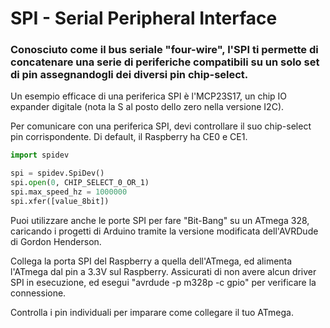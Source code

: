 <!--
---
name: SPI
class: interface
type: pinout
description: Pin SPI del Raspberry
url: https://www.raspberrypi.org/documentation/hardware/raspberrypi/spi/
pincount: 5
pin:
  '11':
    name: SPI1 CE1
  '12':
    name: SPI1 CE0
  '19':
    name: SPI0 MOSI
    direction: output
    active: high
    description: Master Out / Slave In
  '21':
    name: SPI0 MISO
    direction: input
    active: high
    description: Master In / Slave Out
  '23':
    name: SPI0 SCLK
    direction: output
    active: high
    description: Clock
  '24':
    name: SPI0 CE0
    direction: output
    active: high
    description: Chip Select 0
  '26':
    name: SPI0 CE1
    direction: output
    active: high
    description: Chip Select 1
  '35':
    name: SPI1 MISO
  '36':
    name: SPI1 CE2
  '38':
    name: SPI1 MOSI
  '40':
    name: SPI1 SCLK
-->
# SPI - Serial Peripheral Interface

### Conosciuto come il bus seriale "four-wire", l'SPI ti permette di concatenare una serie di periferiche compatibili su un solo set di pin assegnandogli dei diversi pin chip-select.

Un esempio efficace di una periferica SPI è l'MCP23S17, un chip IO expander digitale (nota la S al posto dello zero nella versione I2C).

Per comunicare con una periferica SPI, devi controllare il suo chip-select pin corrispondente. Di default, il Raspberry ha CE0 e CE1.

```python
import spidev

spi = spidev.SpiDev()
spi.open(0, CHIP_SELECT_0_OR_1)
spi.max_speed_hz = 1000000
spi.xfer([value_8bit])
```

Puoi utilizzare anche le porte SPI per fare "Bit-Bang" su un ATmega 328, caricando i progetti di Arduino tramite la versione modificata 
dell'AVRDude di Gordon Henderson.

Collega la porta SPI del Raspberry a quella dell'ATmega, ed alimenta l'ATmega dal pin a 3.3V sul Raspberry. 
Assicurati di non avere alcun driver SPI in esecuzione, ed esegui "avrdude -p m328p -c gpio" per verificare la connessione.

Controlla i pin individuali per imparare come collegare il tuo ATmega.

